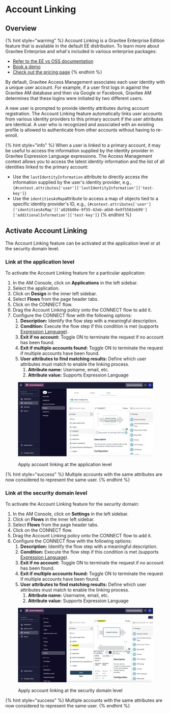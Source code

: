 # Account Linking

## Overview

{% hint style="warning" %}
Account Linking is a Gravitee Enterprise Edition feature that is available in the default EE distribution. To learn more about Gravitee Enterprise and what's included in various enterprise packages:

* [Refer to the EE vs OSS documentation](../../overview/open-source-vs-enterprise-am/)
* [Book a demo](https://app.gitbook.com/o/8qli0UVuPJ39JJdq9ebZ/s/rYZ7tzkLjFVST6ex6Jid/)
* [Check out the pricing page](https://www.gravitee.io/pricing)
{% endhint %}

By default, Gravitee Access Management associates each user identity with a unique user account. For example, if a user first logs in against the Gravitee AM database and then via Google or Facebook, Gravitee AM determines that these logins were initiated by two different users.

A new user is prompted to provide identity attributes during account registration. The Account Linking feature automatically links user accounts from various identity providers to this primary account if the user attributes are identical. A user who is recognized and associated with an existing profile is allowed to authenticate from other accounts without having to re-enroll.

{% hint style="info" %}
When a user is linked to a primary account, it may be useful to access the information supplied by the identity provider in Gravitee Expression Language expressions. The Access Management context allows you to access the latest identity information and the list of all identities linked to the primary account:

* Use the `lastIdentityInformation` attribute to directly access the information supplied by the user's identity provider, e.g., `{#context.attributes['user']['lastIdentityInformation']['test-key']}`
* Use the `identitiesAsMap`attribute to access a map of objects tied to a specific identity provider's ID, e.g., `{#context.attributes['user']['identitiesAsMap']['a826b06e-9f55-42eb-a6b0-6e9f5502eb99']['additionalInformation']['test-key']}`
{% endhint %}

## Activate Account Linking

The Account Linking feature can be activated at the application level or at the security domain level.

### Link at the application level

To activate the Account Linking feature for a particular application:

1. In the AM Console, click on **Applications** in the left sidebar.
2. Select the application.
3. Click on **Design** in the inner left sidebar.
4. Select **Flows** from the page header tabs.
5. Click on the CONNECT flow.
6. Drag the Account Linking policy onto the CONNECT flow to add it.
7. Configure the CONNECT flow with the following options:
   1. **Description:** Identify the flow step with a meaningful description.
   2. **Condition:** Execute the flow step if this condition is met (supports [Expression Language](../am-expression-language.md)).
   3. **Exit if no account:** Toggle ON to terminate the request if no account has been found.
   4. **Exit if multiple accounts found:** Toggle ON to terminate the request if multiple accounts have been found.
   5. **User attributes to find matching results:** Define which user attributes must match to enable the linking process.
      1. **Attribute name:** Username, email, etc.
      2. **Attribute value:** Supports Expression Language

<figure><img src="../../.gitbook/assets/account linking at app level.png" alt=""><figcaption><p>Apply account linking at the application level</p></figcaption></figure>

{% hint style="success" %}
Multiple accounts with the same attributes are now considered to represent the same user.
{% endhint %}

### Link at the security domain level

To activate the Account Linking feature for the security domain:

1. In the AM Console, click on **Settings** in the left sidebar.
2. Click on **Flows** in the inner left sidebar.
3. Select **Flows** from the page header tabs.
4. Click on the CONNECT flow.
5. Drag the Account Linking policy onto the CONNECT flow to add it.
6. Configure the CONNECT flow with the following options:
   1. **Description:** Identify the flow step with a meaningful description.
   2. **Condition:** Execute the flow step if this condition is met (supports [Expression Language](../am-expression-language.md)).
   3. **Exit if no account:** Toggle ON to terminate the request if no account has been found.
   4. **Exit if multiple accounts found:** Toggle ON to terminate the request if multiple accounts have been found.
   5. **User attributes to find matching results:** Define which user attributes must match to enable the linking process.
      1. **Attribute name:** Username, email, etc.
      2. **Attribute value:** Supports Expression Language

<figure><img src="../../.gitbook/assets/account linking_flows.png" alt=""><figcaption><p>Apply account linking at the security domain level</p></figcaption></figure>

{% hint style="success" %}
Multiple accounts with the same attributes are now considered to represent the same user.
{% endhint %}
